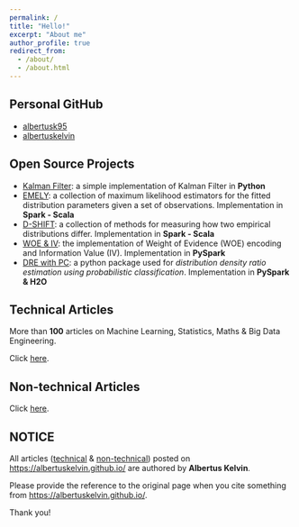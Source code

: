 ```yaml
---
permalink: /
title: "Hello!"
excerpt: "About me"
author_profile: true
redirect_from: 
  - /about/
  - /about.html
---
```


## Personal GitHub

- <a href="https://github.com/albertusk95">albertusk95</a>
- <a href="https://github.com/albertuskelvin">albertuskelvin</a>

## Open Source Projects

- <a href="https://github.com/albertuskelvin/kalman-filter">Kalman Filter</a>: a simple implementation of Kalman Filter in <b>Python</b>
- <a href="https://github.com/albertuskelvin/maximum-likelihood-estimator">EMELY</a>: a collection of maximum likelihood estimators for the fitted distribution parameters given a set of observations. Implementation in <b>Spark - Scala</b>
- <a href="https://github.com/albertuskelvin/distribution-shift">D-SHIFT</a>: a collection of methods for measuring how two empirical distributions differ. Implementation in <b>Spark - Scala</b>
- <a href="https://github.com/albertuskelvin/weight-of-evidence-spark">WOE & IV</a>: the implementation of Weight of Evidence (WOE) encoding and Information Value (IV). Implementation in <b>PySpark</b>
- <a href="https://github.com/albertuskelvin/probabilistic-covariate-shift">DRE with PC</a>: a python package used for <i>distribution density ratio estimation using probabilistic classification</i>. Implementation in <b>PySpark & H2O</b>

## Technical Articles

More than <b>100</b> articles on Machine Learning, Statistics, Maths & Big Data Engineering.

Click <a href="https://albertuskelvin.github.io/technical/">here</a>.

## Non-technical Articles

Click <a href="https://albertuskelvin.github.io/non-technical/">here</a>.

## NOTICE

All articles (<a href="https://albertuskelvin.github.io/technical/">technical</a> & <a href="https://albertuskelvin.github.io/non-technical/">non-technical</a>) posted on <a href="https://albertuskelvin.github.io/">https://albertuskelvin.github.io/</a> are authored by <b>Albertus Kelvin</b>.

Please provide the reference to the original page when you cite something from <a href="https://albertuskelvin.github.io/">https://albertuskelvin.github.io/</a>.

Thank you!
